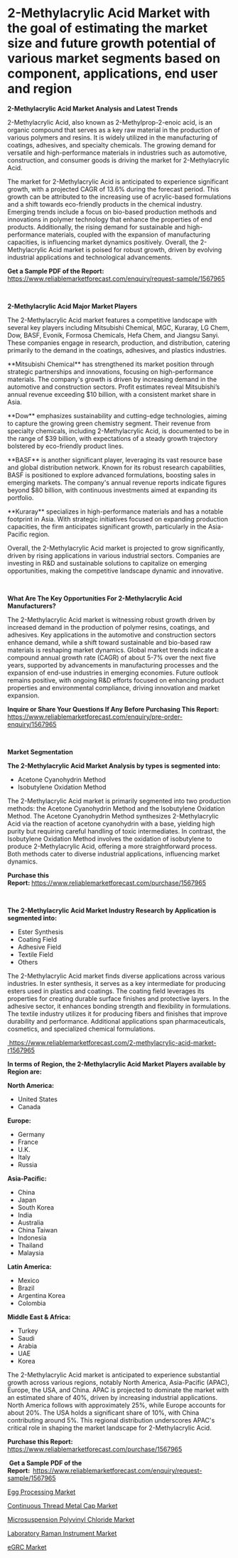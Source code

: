 <p><h1>2-Methylacrylic Acid Market with the goal of estimating the market size and future growth potential of various market segments based on component, applications, end user and region</h1></p><p><strong>2-Methylacrylic Acid Market Analysis and Latest Trends</strong></p>
<p><p>2-Methylacrylic Acid, also known as 2-Methylprop-2-enoic acid, is an organic compound that serves as a key raw material in the production of various polymers and resins. It is widely utilized in the manufacturing of coatings, adhesives, and specialty chemicals. The growing demand for versatile and high-performance materials in industries such as automotive, construction, and consumer goods is driving the market for 2-Methylacrylic Acid.</p><p>The market for 2-Methylacrylic Acid is anticipated to experience significant growth, with a projected CAGR of 13.6% during the forecast period. This growth can be attributed to the increasing use of acrylic-based formulations and a shift towards eco-friendly products in the chemical industry. Emerging trends include a focus on bio-based production methods and innovations in polymer technology that enhance the properties of end products. Additionally, the rising demand for sustainable and high-performance materials, coupled with the expansion of manufacturing capacities, is influencing market dynamics positively. Overall, the 2-Methylacrylic Acid market is poised for robust growth, driven by evolving industrial applications and technological advancements.</p></p>
<p><strong>Get a Sample PDF of the Report:&nbsp;</strong> <a href="https://www.reliablemarketforecast.com/enquiry/request-sample/1567965">https://www.reliablemarketforecast.com/enquiry/request-sample/1567965</a></p>
<p>&nbsp;</p>
<p><strong>2-Methylacrylic Acid Major Market Players</strong></p>
<p><p>The 2-Methylacrylic Acid market features a competitive landscape with several key players including Mitsubishi Chemical, MGC, Kuraray, LG Chem, Dow, BASF, Evonik, Formosa Chemicals, Hefa Chem, and Jiangsu Sanyi. These companies engage in research, production, and distribution, catering primarily to the demand in the coatings, adhesives, and plastics industries.</p><p>**Mitsubishi Chemical** has strengthened its market position through strategic partnerships and innovations, focusing on high-performance materials. The company's growth is driven by increasing demand in the automotive and construction sectors. Profit estimates reveal Mitsubishi’s annual revenue exceeding $10 billion, with a consistent market share in Asia.</p><p>**Dow** emphasizes sustainability and cutting-edge technologies, aiming to capture the growing green chemistry segment. Their revenue from specialty chemicals, including 2-Methylacrylic Acid, is documented to be in the range of $39 billion, with expectations of a steady growth trajectory bolstered by eco-friendly product lines.</p><p>**BASF** is another significant player, leveraging its vast resource base and global distribution network. Known for its robust research capabilities, BASF is positioned to explore advanced formulations, boosting sales in emerging markets. The company's annual revenue reports indicate figures beyond $80 billion, with continuous investments aimed at expanding its portfolio.</p><p>**Kuraray** specializes in high-performance materials and has a notable footprint in Asia. With strategic initiatives focused on expanding production capacities, the firm anticipates significant growth, particularly in the Asia-Pacific region.</p><p>Overall, the 2-Methylacrylic Acid market is projected to grow significantly, driven by rising applications in various industrial sectors. Companies are investing in R&D and sustainable solutions to capitalize on emerging opportunities, making the competitive landscape dynamic and innovative.</p></p>
<p>&nbsp;</p>
<p><strong>What Are The Key Opportunities For 2-Methylacrylic Acid Manufacturers?</strong></p>
<p><p>The 2-Methylacrylic Acid market is witnessing robust growth driven by increased demand in the production of polymer resins, coatings, and adhesives. Key applications in the automotive and construction sectors enhance demand, while a shift toward sustainable and bio-based raw materials is reshaping market dynamics. Global market trends indicate a compound annual growth rate (CAGR) of about 5-7% over the next five years, supported by advancements in manufacturing processes and the expansion of end-use industries in emerging economies. Future outlook remains positive, with ongoing R&D efforts focused on enhancing product properties and environmental compliance, driving innovation and market expansion.</p></p>
<p><strong>Inquire or Share Your Questions If Any Before Purchasing This Report:</strong> <a href="https://www.reliablemarketforecast.com/enquiry/pre-order-enquiry/1567965">https://www.reliablemarketforecast.com/enquiry/pre-order-enquiry/1567965</a></p>
<p>&nbsp;</p>
<p><strong>Market Segmentation</strong></p>
<p><strong>The 2-Methylacrylic Acid Market Analysis by types is segmented into:</strong></p>
<p><ul><li>Acetone Cyanohydrin Method</li><li>Isobutylene Oxidation Method</li></ul></p>
<p><p>The 2-Methylacrylic Acid market is primarily segmented into two production methods: the Acetone Cyanohydrin Method and the Isobutylene Oxidation Method. The Acetone Cyanohydrin Method synthesizes 2-Methylacrylic Acid via the reaction of acetone cyanohydrin with a base, yielding high purity but requiring careful handling of toxic intermediates. In contrast, the Isobutylene Oxidation Method involves the oxidation of isobutylene to produce 2-Methylacrylic Acid, offering a more straightforward process. Both methods cater to diverse industrial applications, influencing market dynamics.</p></p>
<p><strong>Purchase this Report:&nbsp;</strong><a href="https://www.reliablemarketforecast.com/purchase/1567965">https://www.reliablemarketforecast.com/purchase/1567965</a></p>
<p>&nbsp;</p>
<p><strong>The 2-Methylacrylic Acid Market Industry Research by Application is segmented into:</strong></p>
<p><ul><li>Ester Synthesis</li><li>Coating Field</li><li>Adhesive Field</li><li>Textile Field</li><li>Others</li></ul></p>
<p><p>The 2-Methylacrylic Acid market finds diverse applications across various industries. In ester synthesis, it serves as a key intermediate for producing esters used in plastics and coatings. The coating field leverages its properties for creating durable surface finishes and protective layers. In the adhesive sector, it enhances bonding strength and flexibility in formulations. The textile industry utilizes it for producing fibers and finishes that improve durability and performance. Additional applications span pharmaceuticals, cosmetics, and specialized chemical formulations.</p></p>
<p><a href="https://www.reliablemarketforecast.com/2-methylacrylic-acid-market-r1567965">&nbsp;https://www.reliablemarketforecast.com/2-methylacrylic-acid-market-r1567965</a></p>
<p><strong>In terms of Region, the 2-Methylacrylic Acid Market Players available by Region are:</strong></p>
<p>
    <p> <strong> North America: </strong>
        <ul>
            <li>United States</li>
            <li>Canada</li>
        </ul>
        </p> 
    <p> <strong> Europe: </strong>
        <ul>
            <li>Germany</li>
            <li>France</li>
            <li>U.K.</li>
            <li>Italy</li>
            <li>Russia</li>
        </ul>
        </p> 
    <p> <strong> Asia-Pacific: </strong>
        <ul>
            <li>China</li>
            <li>Japan</li>
            <li>South Korea</li>
            <li>India</li>
            <li>Australia</li>
            <li>China Taiwan</li>
            <li>Indonesia</li>
            <li>Thailand</li>
            <li>Malaysia</li>
        </ul>
        </p> 
    <p> <strong> Latin America: </strong>
        <ul>
            <li>Mexico</li>
            <li>Brazil</li>
            <li>Argentina Korea</li>
            <li>Colombia</li>
        </ul>
        </p> 
    <p> <strong> Middle East & Africa: </strong>
        <ul>
            <li>Turkey</li>
            <li>Saudi</li>
            <li>Arabia</li>
            <li>UAE</li>
            <li>Korea</li>
        </ul>
    </p>
    </p>
<p><p>The 2-Methylacrylic Acid market is anticipated to experience substantial growth across various regions, notably North America, Asia-Pacific (APAC), Europe, the USA, and China. APAC is projected to dominate the market with an estimated share of 40%, driven by increasing industrial applications. North America follows with approximately 25%, while Europe accounts for about 20%. The USA holds a significant share of 10%, with China contributing around 5%. This regional distribution underscores APAC's critical role in shaping the market landscape for 2-Methylacrylic Acid.</p></p>
<p><strong>Purchase this Report: </strong><a href="https://www.reliablemarketforecast.com/purchase/1567965">https://www.reliablemarketforecast.com/purchase/1567965</a></p>
<p>&nbsp;<strong>Get a Sample PDF of the Report:&nbsp;&nbsp;</strong><a href="https://www.reliablemarketforecast.com/enquiry/request-sample/1567965">https://www.reliablemarketforecast.com/enquiry/request-sample/1567965</a></p>
<p><strong></strong></p>
<p><p><a href="https://www.linkedin.com/pulse/comprehensive-analysis-global-egg-processing-market-growth-bexyc">Egg Processing Market</a></p><p><a href="https://medium.com/@joangardner2/emerging-trends-in-continuous-thread-metal-cap-market-global-outlook-and-future-prospects-from-c1e67226f5ba">Continuous Thread Metal Cap Market</a></p><p><a href="https://github.com/CliffMedina6/Market-Research-Report-List-6/blob/main/microsuspension-polyvinyl-chloride-market.md">Microsuspension Polyvinyl Chloride Market</a></p><p><a href="https://medium.com/@joangardner2/laboratory-raman-instrument-market-size-is-growing-at-cagr-of-12-2-18984de381ad">Laboratory Raman Instrument Market</a></p><p><a href="https://www.linkedin.com/pulse/egrc-market-size-segmentation-trends-growth-analysis-xoffe">eGRC Market</a></p></p>